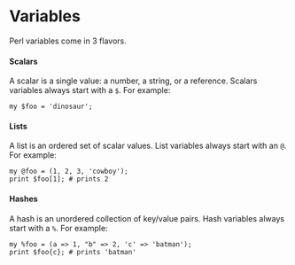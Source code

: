 # Variables

Perl variables come in 3 flavors.

#### Scalars
A scalar is a single value: a number, a string, or a reference.  Scalars
variables always start with a <code>$</code>.  For example:

    my $foo = 'dinosaur';

#### Lists
A list is an ordered set of scalar values.  List variables always start with an
<code>@</code>.  For example:

    my @foo = (1, 2, 3, 'cowboy');
    print $foo[1]; # prints 2

#### Hashes
A hash is an unordered collection of key/value pairs.  Hash variables always
start with a <code>%</code>.  For example:

    my %foo = (a => 1, "b" => 2, 'c' => 'batman');
    print $foo{c}; # prints 'batman'
